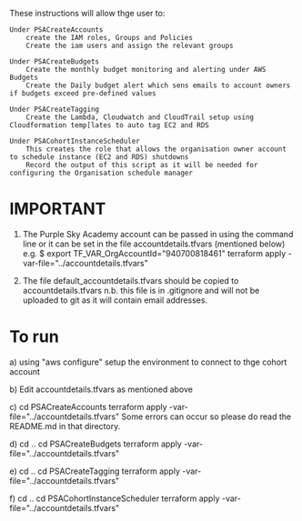 These instructions will allow thge user to:

	Under PSACreateAccounts
	 	create the IAM roles, Groups and Policies
		Create the iam users and assign the relevant groups

	Under PSACreateBudgets
		Create the monthly budget monitoring and alerting under AWS Budgets
		Create the Daily budget alert which sens emails to account owners if budgets exceed pre-defined values 

	Under PSACreateTagging
		Create the Lambda, Cloudwatch and CloudTrail setup using Cloudformation temp[lates to auto tag EC2 and RDS

	Under PSACohortInstanceScheduler
		This creates the role that allows the organisation owner account to schedule instance (EC2 and RDS) shutdowns 
		Record the output of this script as it will be needed for configuring the Organisation schedule manager

IMPORTANT
=========

1) 	The Purple Sky Academy account can be passed in using the command line or it can be set in the file accountdetails.tfvars (mentioned below)
	e.g.
		$ export TF_VAR_OrgAccountId="940700818461"
        terraform apply -var-file="../accountdetails.tfvars"

2) 	The file default_accountdetails.tfvars should be copied to accountdetails.tfvars
	n.b. this file is in .gitignore and will not be uploaded to git as it will contain email addresses.

To run
======

a)	using "aws configure" setup the environment to connect to thge cohort account

b) 	Edit accountdetails.tfvars as mentioned above

c) 	cd PSACreateAccounts
	terraform apply -var-file="../accountdetails.tfvars"
	Some errors can occur so please do read the README.md in that directory.

d) 	cd ..
	cd PSACreateBudgets
        terraform apply -var-file="../accountdetails.tfvars"

e)	cd ..
	cd PSACreateTagging
        terraform apply -var-file="../accountdetails.tfvars"

f)	cd ..
	cd PSACohortInstanceScheduler
        terraform apply -var-file="../accountdetails.tfvars"

